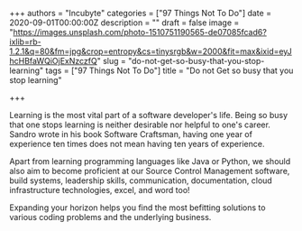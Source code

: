 +++
authors = "Incubyte"
categories = ["97 Things Not To Do"]
date = 2020-09-01T00:00:00Z
description = ""
draft = false
image = "https://images.unsplash.com/photo-1510751190565-de07085fcad6?ixlib=rb-1.2.1&q=80&fm=jpg&crop=entropy&cs=tinysrgb&w=2000&fit=max&ixid=eyJhcHBfaWQiOjExNzczfQ"
slug = "do-not-get-so-busy-that-you-stop-learning"
tags = ["97 Things Not To Do"]
title = "Do not Get so busy that you stop learning"

+++


Learning is the most vital part of a software developer's life. Being so busy that one stops learning is neither desirable nor helpful to one's career. Sandro wrote in his book Software Craftsman, having one year of experience ten times does not mean having ten years of experience.

Apart from learning programming languages like Java or Python, we should also aim to become proficient at our Source Control Management software, build systems, leadership skills, communication, documentation, cloud infrastructure technologies, excel, and word too!

Expanding your horizon helps you find the most befitting solutions to various coding problems and the underlying business.

